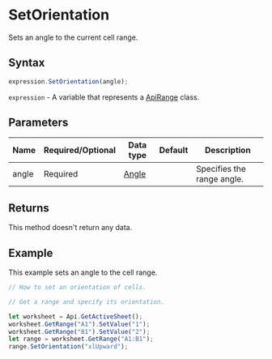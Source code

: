 # SetOrientation

Sets an angle to the current cell range.

## Syntax

```javascript
expression.SetOrientation(angle);
```

`expression` - A variable that represents a [ApiRange](../ApiRange.md) class.

## Parameters

| **Name** | **Required/Optional** | **Data type** | **Default** | **Description** |
| ------------- | ------------- | ------------- | ------------- | ------------- |
| angle | Required | [Angle](../../Enumeration/Angle.md) |  | Specifies the range angle. |

## Returns

This method doesn't return any data.

## Example

This example sets an angle to the cell range.

```javascript editor-xlsx
// How to set an orientation of cells.

// Get a range and specify its orientation.

let worksheet = Api.GetActiveSheet();
worksheet.GetRange("A1").SetValue("1");
worksheet.GetRange("B1").SetValue("2");
let range = worksheet.GetRange("A1:B1");
range.SetOrientation("xlUpward");

```
